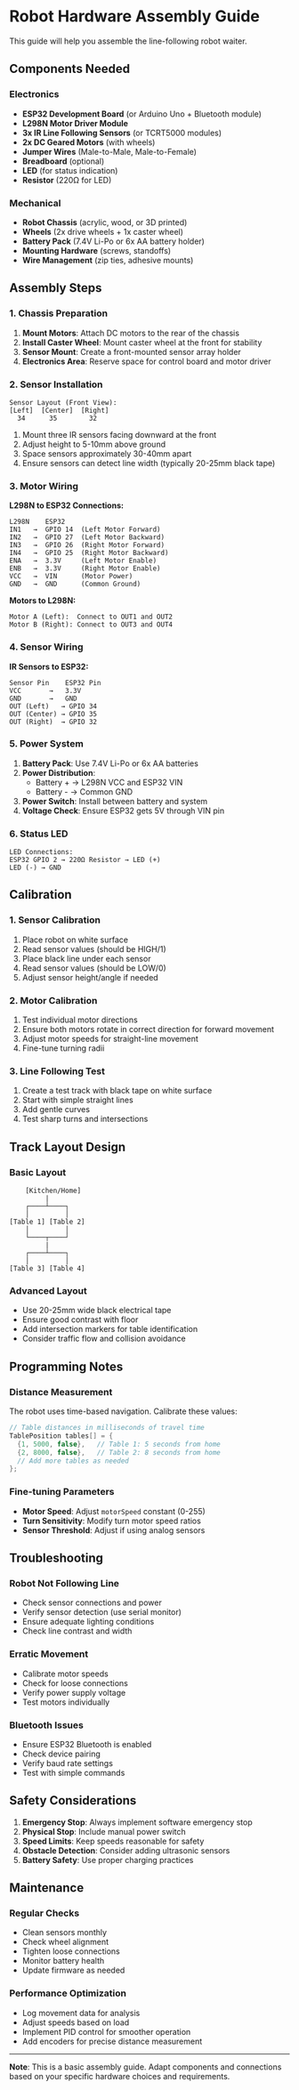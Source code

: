 # Robot Hardware Assembly Guide

This guide will help you assemble the line-following robot waiter.

## Components Needed

### Electronics
- **ESP32 Development Board** (or Arduino Uno + Bluetooth module)
- **L298N Motor Driver Module**
- **3x IR Line Following Sensors** (or TCRT5000 modules)
- **2x DC Geared Motors** (with wheels)
- **Jumper Wires** (Male-to-Male, Male-to-Female)
- **Breadboard** (optional)
- **LED** (for status indication)
- **Resistor** (220Ω for LED)

### Mechanical
- **Robot Chassis** (acrylic, wood, or 3D printed)
- **Wheels** (2x drive wheels + 1x caster wheel)
- **Battery Pack** (7.4V Li-Po or 6x AA battery holder)
- **Mounting Hardware** (screws, standoffs)
- **Wire Management** (zip ties, adhesive mounts)

## Assembly Steps

### 1. Chassis Preparation

1. **Mount Motors**: Attach DC motors to the rear of the chassis
2. **Install Caster Wheel**: Mount caster wheel at the front for stability
3. **Sensor Mount**: Create a front-mounted sensor array holder
4. **Electronics Area**: Reserve space for control board and motor driver

### 2. Sensor Installation

```
Sensor Layout (Front View):
[Left]  [Center]  [Right]
  34      35        32
```

1. Mount three IR sensors facing downward at the front
2. Adjust height to 5-10mm above ground
3. Space sensors approximately 30-40mm apart
4. Ensure sensors can detect line width (typically 20-25mm black tape)

### 3. Motor Wiring

**L298N to ESP32 Connections:**
```
L298N    ESP32
IN1   →  GPIO 14  (Left Motor Forward)
IN2   →  GPIO 27  (Left Motor Backward)
IN3   →  GPIO 26  (Right Motor Forward)
IN4   →  GPIO 25  (Right Motor Backward)
ENA   →  3.3V     (Left Motor Enable)
ENB   →  3.3V     (Right Motor Enable)
VCC   →  VIN      (Motor Power)
GND   →  GND      (Common Ground)
```

**Motors to L298N:**
```
Motor A (Left):  Connect to OUT1 and OUT2
Motor B (Right): Connect to OUT3 and OUT4
```

### 4. Sensor Wiring

**IR Sensors to ESP32:**
```
Sensor Pin    ESP32 Pin
VCC       →   3.3V
GND       →   GND
OUT (Left)   → GPIO 34
OUT (Center) → GPIO 35
OUT (Right)  → GPIO 32
```

### 5. Power System

1. **Battery Pack**: Use 7.4V Li-Po or 6x AA batteries
2. **Power Distribution**:
   - Battery + → L298N VCC and ESP32 VIN
   - Battery - → Common GND
3. **Power Switch**: Install between battery and system
4. **Voltage Check**: Ensure ESP32 gets 5V through VIN pin

### 6. Status LED

```
LED Connections:
ESP32 GPIO 2 → 220Ω Resistor → LED (+)
LED (-) → GND
```

## Calibration

### 1. Sensor Calibration

1. Place robot on white surface
2. Read sensor values (should be HIGH/1)
3. Place black line under each sensor
4. Read sensor values (should be LOW/0)
5. Adjust sensor height/angle if needed

### 2. Motor Calibration

1. Test individual motor directions
2. Ensure both motors rotate in correct direction for forward movement
3. Adjust motor speeds for straight-line movement
4. Fine-tune turning radii

### 3. Line Following Test

1. Create a test track with black tape on white surface
2. Start with simple straight lines
3. Add gentle curves
4. Test sharp turns and intersections

## Track Layout Design

### Basic Layout
```
    [Kitchen/Home]
         |
    ┌────┴────┐
    │         │
[Table 1] [Table 2]
    │         │
    └────┬────┘
         |
    ┌────┴────┐
    │         │
[Table 3] [Table 4]
```

### Advanced Layout
- Use 20-25mm wide black electrical tape
- Ensure good contrast with floor
- Add intersection markers for table identification
- Consider traffic flow and collision avoidance

## Programming Notes

### Distance Measurement
The robot uses time-based navigation. Calibrate these values:

```cpp
// Table distances in milliseconds of travel time
TablePosition tables[] = {
  {1, 5000, false},   // Table 1: 5 seconds from home
  {2, 8000, false},   // Table 2: 8 seconds from home
  // Add more tables as needed
};
```

### Fine-tuning Parameters
- **Motor Speed**: Adjust `motorSpeed` constant (0-255)
- **Turn Sensitivity**: Modify turn motor speed ratios
- **Sensor Threshold**: Adjust if using analog sensors

## Troubleshooting

### Robot Not Following Line
- Check sensor connections and power
- Verify sensor detection (use serial monitor)
- Ensure adequate lighting conditions
- Check line contrast and width

### Erratic Movement
- Calibrate motor speeds
- Check for loose connections
- Verify power supply voltage
- Test motors individually

### Bluetooth Issues
- Ensure ESP32 Bluetooth is enabled
- Check device pairing
- Verify baud rate settings
- Test with simple commands

## Safety Considerations

1. **Emergency Stop**: Always implement software emergency stop
2. **Physical Stop**: Include manual power switch
3. **Speed Limits**: Keep speeds reasonable for safety
4. **Obstacle Detection**: Consider adding ultrasonic sensors
5. **Battery Safety**: Use proper charging practices

## Maintenance

### Regular Checks
- Clean sensors monthly
- Check wheel alignment
- Tighten loose connections
- Monitor battery health
- Update firmware as needed

### Performance Optimization
- Log movement data for analysis
- Adjust speeds based on load
- Implement PID control for smoother operation
- Add encoders for precise distance measurement

---

**Note**: This is a basic assembly guide. Adapt components and connections based on your specific hardware choices and requirements.
